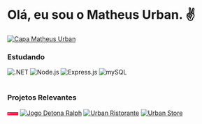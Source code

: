 <h1>Olá, eu sou o Matheus Urban. ✌</h1>
<a href="https://www.linkedin.com/in/urbanykv/"><img src="https://media.licdn.com/dms/image/D4D16AQEbQxhPTkpqqw/profile-displaybackgroundimage-shrink_350_1400/0/1695231198677?e=1706745600&v=beta&t=f2KHKYuPsUoFBKCmjSK53wljbo1zSxdp2pyQizPsnOk" alt="Capa Matheus Urban" /></a>
<br>
<h3>Estudando</h3>
<div>
    <img src="https://img.shields.io/badge/.NET-5C2D91?style=for-the-badge&logo=.net&logoColor=white" alt=".NET" />
    <img src="https://img.shields.io/badge/node.js-6DA55F?style=for-the-badge&logo=node.js&logoColor=white" alt="Node.js" />
    <img src="https://img.shields.io/badge/express.js-%23404d59.svg?style=for-the-badge&logo=express&logoColor=%2361DAFB" alt="Express.js" />
    <img src="https://img.shields.io/badge/mysql-%2300f.svg?style=for-the-badge&logo=mysql&logoColor=white" alt="mySQL" />
</div>
<br>
<h3>Projetos Relevantes</h3>
<div>
    <a href="https://portfolio-matheusurban.vercel.app/"><img src="./badges/badge-portfolio.jpg" alt="Portfólio Matheus Urban" width="25"/></a>
    <a href="https://jogo-detona-ralph-one.vercel.app/"><img src="" alt="Jogo Detona Ralph" /></a>
    <a href="https://urban-ristorante.vercel.app/"><img src="" alt="Urban Ristorante" /></a>
    <a href="https://urban-store-coral.vercel.app/"><img src="" alt="Urban Store" /></a>
</div>